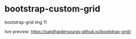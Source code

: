 # bootstrap-custom-grid

bootstrap-grid img 11

live preview:
https://sajidhaidersourav.github.io/bootstrap-grid/
